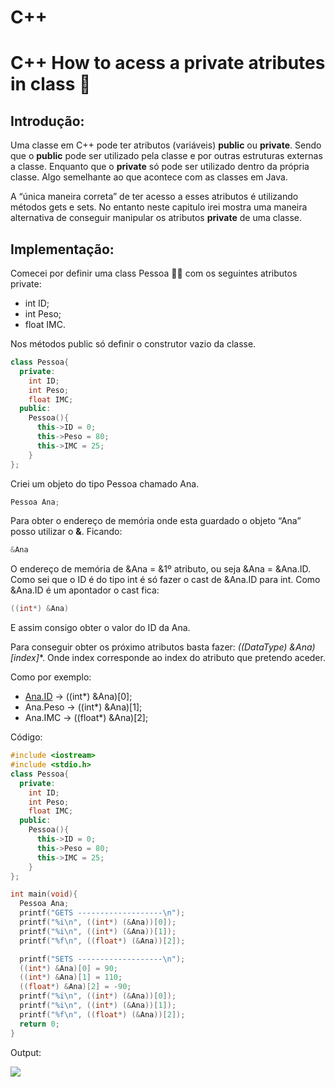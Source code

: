 # C++


# C++ How to acess a private atributes in class 🔐

## Introdução:

Uma classe em C++ pode ter atributos (variáveis) **public** ou **private**. Sendo que o **public** pode ser utilizado pela classe e por outras estruturas externas a classe. Enquanto que o **private** só pode ser utilizado dentro da própria classe. Algo semelhante ao que acontece com as classes em Java.

A “única maneira correta” de ter acesso a esses atributos é utilizando métodos gets e sets. No entanto neste capitulo irei mostra uma maneira alternativa de conseguir manipular os atributos **private** de uma classe.

## Implementação:

Comecei por definir uma class Pessoa 🧍🏻 com os seguintes atributos private:

- int ID;
- int Peso;
- float IMC.

Nos métodos public só definir o construtor vazio da classe.

```cpp
class Pessoa{
  private:
    int ID;
    int Peso;
    float IMC;
  public:
    Pessoa(){
      this->ID = 0;
      this->Peso = 80;
      this->IMC = 25;
    }
};
```

Criei um objeto do tipo Pessoa chamado Ana.

```cpp
Pessoa Ana;
```

Para obter o endereço de memória onde esta guardado o objeto “Ana” posso utilizar o **&**. Ficando:

```cpp
&Ana
```

O endereço de memória de &Ana = &1º atributo, ou seja &Ana = &Ana.ID. Como sei que o ID é do tipo int é só fazer o cast de &Ana.ID para int. Como &Ana.ID é um apontador o cast fica:

```cpp
((int*) &Ana)
```

E assim consigo obter o valor do ID da Ana. 

Para conseguir obter os próximo atributos basta fazer: **((DataType*) &Ana)[index]**. Onde index corresponde ao index do atributo que pretendo aceder.

Como por exemplo:

- [Ana.ID](http://Ana.ID) → ((int*) &Ana)[0];
- Ana.Peso → ((int*) &Ana)[1];
- Ana.IMC → ((float*) &Ana)[2];

Código:

```cpp
#include <iostream>
#include <stdio.h>
class Pessoa{
  private:
    int ID;
    int Peso;
    float IMC;
  public:
    Pessoa(){
      this->ID = 0;
      this->Peso = 80;
      this->IMC = 25;
    }
};

int main(void){
  Pessoa Ana;
  printf("GETS -------------------\n");
  printf("%i\n", ((int*) (&Ana))[0]);
  printf("%i\n", ((int*) (&Ana))[1]);
  printf("%f\n", ((float*) (&Ana))[2]);

  printf("SETS -------------------\n");
  ((int*) &Ana)[0] = 90;
  ((int*) &Ana)[1] = 110;
  ((float*) &Ana)[2] = -90;
  printf("%i\n", ((int*) (&Ana))[0]);
  printf("%i\n", ((int*) (&Ana))[1]);
  printf("%f\n", ((float*) (&Ana))[2]);
  return 0;
}
```

Output:

![](https://user-images.githubusercontent.com/91985039/213273514-d16e2af9-8177-4a51-b54f-f5b4165e7c11.svg)

